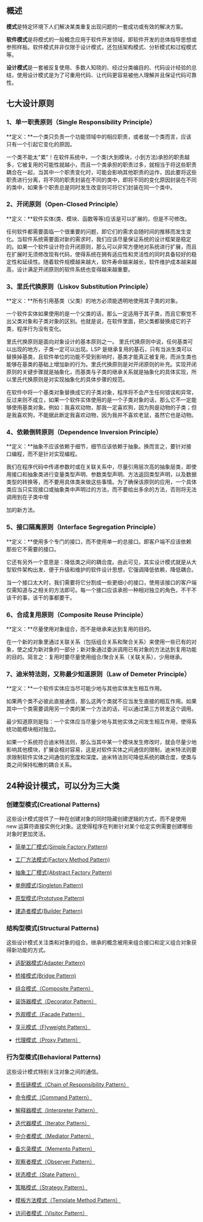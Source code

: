 ## 概述

**模式**是特定环境下人们解决某类重复出现问题的一套成功或有效的解决方案。

**软件模式**是将模式的一般概念应用于软件开发领域，即软件开发的总体指导思想或参照样板。软件模式并非仅限于设计模式，还包括架构模式、分析模式和过程模式等。

**设计模式**是一套被反复使用、多数人知晓的、经过分类编目的、代码设计经验的总结，使用设计模式是为了可重用代码、让代码更容易被他人理解并且保证代码可靠性。

## 七大设计原则

### 1、单一职责原则（Single Responsibility Principle）

**定义：**一个类只负责一个功能领域中的相应职责，或者就一个类而言，应该只有一个引起它变化的原因。

一个类不能太"累"！在软件系统中，一个类(大到模块，小到方法)承担的职责越多，它被复用的可能性就越小，而且一个类承担的职责过多，就相当于将这些职责耦合在一起，当其中一个职责变化时，可能会影响其他职责的运作，因此要将这些职责进行分离，将不同的职责封装在不同的类中，即将不同的变化原因封装在不同的类中，如果多个职责总是同时发生改变则可将它们封装在同一个类中。

### 2、开闭原则（Open-Closed Principle）

**定义：**软件实体(类、模块、函数等等)应该是可以扩展的，但是不可修改。

任何软件都需要面临一个很重要的问题，即它们的需求会随时间的推移而发生变化。当软件系统需要面对新的需求时，我们应该尽量保证系统的设计框架是稳定的。如果一个软件设计符合开闭原则，那么可以非常方便地对系统进行扩展，而且在扩展时无须修改现有代码，使得系统在拥有适应性和灵活性的同时具备较好的稳定性和延续性。随着软件规模越来越大，软件寿命越来越长，软件维护成本越来越高，设计满足开闭原则的软件系统也变得越来越重要。


### 3、里氏代换原则（Liskov Substitution Principle）

**定义：**所有引用基类（父类）的地方必须能透明地使用其子类的对象。

一个软件实体如果使用的是一个父类的话，那么一定适用于其子类，而且它察觉不出父类对象和子类对象的区别。也就是说，在软件里面，把父类都替换成它的子类，程序行为没有变化。

里氏代换原则是面向对象设计的基本原则之一。 里氏代换原则中说，任何基类可以出现的地方，子类一定可以出现。LSP 是继承复用的基石，只有当派生类可以替换掉基类，且软件单位的功能不受到影响时，基类才能真正被复用，而派生类也能够在基类的基础上增加新的行为。里氏代换原则是对开闭原则的补充。实现开闭原则的关键步骤就是抽象化，而基类与子类的继承关系就是抽象化的具体实现，所以里氏代换原则是对实现抽象化的具体步骤的规范。

在软件中将一个基类对象替换成它的子类对象，程序将不会产生任何错误和异常，反过来则不成立，如果一个软件实体使用的是一个子类对象的话，那么它不一定能够使用基类对象。例如：我喜欢动物，那我一定喜欢狗，因为狗是动物的子类；但是我喜欢狗，不能据此断定我喜欢动物，因为我并不喜欢老鼠，虽然它也是动物。


### 4、依赖倒转原则（Dependence Inversion Principle）

**定义：**抽象不应该依赖于细节，细节应该依赖于抽象。换而言之，要针对接口编程，而不是针对实现编程。

我们在程序代码中传递参数时或在关联关系中，尽量引用层次高的抽象层类，即使用接口和抽象类进行变量类型声明、参数类型声明、方法返回类型声明，以及数据类型的转换等，而不要用具体类来做这些事情。为了确保该原则的应用，一个具体类应当只实现接口或抽象类中声明过的方法，而不要给出多余的方法，否则将无法调用到在子类中增
加的新方法。

### 5、接口隔离原则（Interface Segregation Principle）

**定义：**使用多个专门的接口，而不使用单一的总接口。即客户端不应该依赖那些它不需要的接口。

它还有另外一个意思是：降低类之间的耦合度。由此可见，其实设计模式就是从大型软件架构出发、便于升级和维护的软件设计思想，它强调降低依赖，降低耦合。

当一个接口太大时，我们需要将它分割成一些更细小的接口，使用该接口的客户端仅需知道与之相关的方法即可。每一个接口应该承担一种相对独立的角色，不干不该干的事，该干的事都要干。

### 6、合成复用原则（Composite Reuse Principle）

**定义：**尽量使用对象组合，而不是继承来达到复用的目的。

在一个新的对象里通过关联关系（包括组合关系和聚合关系）来使用一些已有的对象，使之成为新对象的一部分；新对象通过委派调用已有对象的方法达到复用功能的目的。简言之：复用时要尽量使用组合/聚合关系（关联关系），少用继承。

### 7、迪米特法则，又称最少知道原则（Law of Demeter Principle）

**定义：**一个软件实体应当尽可能少地与其他实体发生相互作用。

如果两个类不必彼此直接通信，那么这两个类就不应当发生直接的相互作用。如果其中一个类需要调用另一个类的某一个方法的话，可以通过第三方转发这个调用。

最少知道原则是指：一个实体应当尽量少地与其他实体之间发生相互作用，使得系统功能模块相对独立。

如果一个系统符合迪米特法则，那么当其中某一个模块发生修改时，就会尽量少地影响其他模块，扩展会相对容易，这是对软件实体之间通信的限制，迪米特法则要求限制软件实体之间通信的宽度和深度。迪米特法则可降低系统的耦合度，使类与类之间保持松散的耦合关系。

## 24种设计模式，可以分为三大类

### 创建型模式(Creational Patterns)

这些设计模式提供了一种在创建对象的同时隐藏创建逻辑的方式，而不是使用 new 运算符直接实例化对象。这使得程序在判断针对某个给定实例需要创建哪些对象时更加灵活。

- [简单工厂模式(Simple Factory Pattern)](https://github.com/GeorgePengZhang/DesignPattern-Java/blob/master/%E5%88%9B%E5%BB%BA%E5%9E%8B%E6%A8%A1%E5%BC%8F/%E8%AE%BE%E8%AE%A1%E6%A8%A1%E5%BC%8F%E4%B9%8B%E7%AE%80%E5%8D%95%E5%B7%A5%E5%8E%82%E6%A8%A1%E5%BC%8F.md)

- [工厂方法模式(Factory Method Pattern)](https://github.com/GeorgePengZhang/DesignPattern-Java/blob/master/%E5%88%9B%E5%BB%BA%E5%9E%8B%E6%A8%A1%E5%BC%8F/%E8%AE%BE%E8%AE%A1%E6%A8%A1%E5%BC%8F%E4%B9%8B%E5%B7%A5%E5%8E%82%E6%96%B9%E6%B3%95%E6%A8%A1%E5%BC%8F.md)

- [抽象工厂模式(Abstract Factory Pattern)](https://github.com/GeorgePengZhang/DesignPattern-Java/blob/master/%E5%88%9B%E5%BB%BA%E5%9E%8B%E6%A8%A1%E5%BC%8F/%E8%AE%BE%E8%AE%A1%E6%A8%A1%E5%BC%8F%E4%B9%8B%E6%8A%BD%E8%B1%A1%E5%B7%A5%E5%8E%82%E6%A8%A1%E5%BC%8F.md)

- [单例模式(Singleton Pattern)](https://github.com/GeorgePengZhang/DesignPattern-Java/blob/master/%E5%88%9B%E5%BB%BA%E5%9E%8B%E6%A8%A1%E5%BC%8F/%E8%AE%BE%E8%AE%A1%E6%A8%A1%E5%BC%8F%E4%B9%8B%E5%8D%95%E4%BE%8B%E6%A8%A1%E5%BC%8F.md)

- [原型模式(Prototype Pattern)](https://github.com/GeorgePengZhang/DesignPattern-Java/blob/master/%E5%88%9B%E5%BB%BA%E5%9E%8B%E6%A8%A1%E5%BC%8F/%E8%AE%BE%E8%AE%A1%E6%A8%A1%E5%BC%8F%E4%B9%8B%E5%8E%9F%E5%9E%8B%E6%A8%A1%E5%BC%8F.md)

- [建造者模式(Builder Pattern)](https://github.com/GeorgePengZhang/DesignPattern-Java/blob/master/%E5%88%9B%E5%BB%BA%E5%9E%8B%E6%A8%A1%E5%BC%8F/%E8%AE%BE%E8%AE%A1%E6%A8%A1%E5%BC%8F%E4%B9%8B%E5%BB%BA%E9%80%A0%E8%80%85%E6%A8%A1%E5%BC%8F.md)


### 结构型模式(Structural Patterns)

这些设计模式关注类和对象的组合。继承的概念被用来组合接口和定义组合对象获得新功能的方式。

- [适配器模式(Adapter Pattern)](https://github.com/GeorgePengZhang/DesignPattern-Java/blob/master/%E7%BB%93%E6%9E%84%E5%9E%8B%E6%A8%A1%E5%BC%8F/%E8%AE%BE%E8%AE%A1%E6%A8%A1%E5%BC%8F%E4%B9%8B%E9%80%82%E9%85%8D%E5%99%A8%E6%A8%A1%E5%BC%8F.md)

- [桥接模式(Bridge Pattern)](https://github.com/GeorgePengZhang/DesignPattern-Java/blob/master/%E7%BB%93%E6%9E%84%E5%9E%8B%E6%A8%A1%E5%BC%8F/%E8%AE%BE%E8%AE%A1%E6%A8%A1%E5%BC%8F%E4%B9%8B%E6%A1%A5%E6%8E%A5%E6%A8%A1%E5%BC%8F.md)

- [组合模式（Composite Pattern）](https://github.com/GeorgePengZhang/DesignPattern-Java/blob/master/%E7%BB%93%E6%9E%84%E5%9E%8B%E6%A8%A1%E5%BC%8F/%E8%AE%BE%E8%AE%A1%E6%A8%A1%E5%BC%8F%E4%B9%8B%E7%BB%84%E5%90%88%E6%A8%A1%E5%BC%8F.md)

- [装饰器模式（Decorator Pattern）](https://github.com/GeorgePengZhang/DesignPattern-Java/blob/master/%E7%BB%93%E6%9E%84%E5%9E%8B%E6%A8%A1%E5%BC%8F/%E8%AE%BE%E8%AE%A1%E6%A8%A1%E5%BC%8F%E4%B9%8B%E8%A3%85%E9%A5%B0%E6%A8%A1%E5%BC%8F.md)

- [外观模式（Facade Pattern）](https://github.com/GeorgePengZhang/DesignPattern-Java/blob/master/%E7%BB%93%E6%9E%84%E5%9E%8B%E6%A8%A1%E5%BC%8F/%E8%AE%BE%E8%AE%A1%E6%A8%A1%E5%BC%8F%E4%B9%8B%E5%A4%96%E8%A7%82%E6%A8%A1%E5%BC%8F.md)

- [享元模式（Flyweight Pattern）](https://github.com/GeorgePengZhang/DesignPattern-Java/blob/master/%E7%BB%93%E6%9E%84%E5%9E%8B%E6%A8%A1%E5%BC%8F/%E8%AE%BE%E8%AE%A1%E6%A8%A1%E5%BC%8F%E4%B9%8B%E4%BA%AB%E5%85%83%E6%A8%A1%E5%BC%8F.md)

- [代理模式（Proxy Pattern）](https://github.com/GeorgePengZhang/DesignPattern-Java/blob/master/%E7%BB%93%E6%9E%84%E5%9E%8B%E6%A8%A1%E5%BC%8F/%E8%AE%BE%E8%AE%A1%E6%A8%A1%E5%BC%8F%E4%B9%8B%E4%BB%A3%E7%90%86%E6%A8%A1%E5%BC%8F.md)



### 行为型模式(Behavioral Patterns)

这些设计模式特别关注对象之间的通信。

- [责任链模式（Chain of Responsibility Pattern）](https://github.com/GeorgePengZhang/DesignPattern-Java/blob/master/%E8%A1%8C%E4%B8%BA%E5%9E%8B%E6%A8%A1%E5%BC%8F/%E8%AE%BE%E8%AE%A1%E6%A8%A1%E5%BC%8F%E4%B9%8B%E8%81%8C%E8%B4%A3%E9%93%BE%E6%A8%A1%E5%BC%8F.md)

- [命令模式（Command Pattern）](https://github.com/GeorgePengZhang/DesignPattern-Java/blob/master/%E8%A1%8C%E4%B8%BA%E5%9E%8B%E6%A8%A1%E5%BC%8F/%E8%AE%BE%E8%AE%A1%E6%A8%A1%E5%BC%8F%E4%B9%8B%E5%91%BD%E4%BB%A4%E6%A8%A1%E5%BC%8F.md)

- [解释器模式（Interpreter Pattern）](https://github.com/GeorgePengZhang/DesignPattern-Java/blob/master/%E8%A1%8C%E4%B8%BA%E5%9E%8B%E6%A8%A1%E5%BC%8F/%E8%AE%BE%E8%AE%A1%E6%A8%A1%E5%BC%8F%E4%B9%8B%E8%A7%A3%E9%87%8A%E5%99%A8%E6%A8%A1%E5%BC%8F.md)

- [迭代器模式（Iterator Pattern）](https://github.com/GeorgePengZhang/DesignPattern-Java/blob/master/%E8%A1%8C%E4%B8%BA%E5%9E%8B%E6%A8%A1%E5%BC%8F/%E8%AE%BE%E8%AE%A1%E6%A8%A1%E5%BC%8F%E4%B9%8B%E8%BF%AD%E4%BB%A3%E5%99%A8%E6%A8%A1%E5%BC%8F.md)

- [中介者模式（Mediator Pattern）](https://github.com/GeorgePengZhang/DesignPattern-Java/blob/master/%E8%A1%8C%E4%B8%BA%E5%9E%8B%E6%A8%A1%E5%BC%8F/%E8%AE%BE%E8%AE%A1%E6%A8%A1%E5%BC%8F%E4%B9%8B%E4%B8%AD%E4%BB%8B%E8%80%85%E6%A8%A1%E5%BC%8F.md)

- [备忘录模式（Memento Pattern）](https://github.com/GeorgePengZhang/DesignPattern-Java/blob/master/%E8%A1%8C%E4%B8%BA%E5%9E%8B%E6%A8%A1%E5%BC%8F/%E8%AE%BE%E8%AE%A1%E6%A8%A1%E5%BC%8F%E4%B9%8B%E5%A4%87%E5%BF%98%E5%BD%95%E6%A8%A1%E5%BC%8F.md)

- [观察者模式（Observer Pattern）](https://github.com/GeorgePengZhang/DesignPattern-Java/blob/master/%E8%A1%8C%E4%B8%BA%E5%9E%8B%E6%A8%A1%E5%BC%8F/%E8%AE%BE%E8%AE%A1%E6%A8%A1%E5%BC%8F%E4%B9%8B%E8%A7%82%E5%AF%9F%E8%80%85%E6%A8%A1%E5%BC%8F.md)

- [状态模式（State Pattern）](https://github.com/GeorgePengZhang/DesignPattern-Java/blob/master/%E8%A1%8C%E4%B8%BA%E5%9E%8B%E6%A8%A1%E5%BC%8F/%E8%AE%BE%E8%AE%A1%E6%A8%A1%E5%BC%8F%E4%B9%8B%E7%8A%B6%E6%80%81%E6%A8%A1%E5%BC%8F.md)

- [策略模式（Strategy Pattern）](https://github.com/GeorgePengZhang/DesignPattern-Java/blob/master/%E8%A1%8C%E4%B8%BA%E5%9E%8B%E6%A8%A1%E5%BC%8F/%E8%AE%BE%E8%AE%A1%E6%A8%A1%E5%BC%8F%E4%B9%8B%E7%AD%96%E7%95%A5%E6%A8%A1%E5%BC%8F.md)

- [模板方法模式（Template Method Pattern）](https://github.com/GeorgePengZhang/DesignPattern-Java/blob/master/%E8%A1%8C%E4%B8%BA%E5%9E%8B%E6%A8%A1%E5%BC%8F/%E8%AE%BE%E8%AE%A1%E6%A8%A1%E5%BC%8F%E4%B9%8B%E6%A8%A1%E6%9D%BF%E6%96%B9%E6%B3%95%E6%A8%A1%E5%BC%8F.md)

- [访问者模式（Visitor Pattern）](https://github.com/GeorgePengZhang/DesignPattern-Java/blob/master/%E8%A1%8C%E4%B8%BA%E5%9E%8B%E6%A8%A1%E5%BC%8F/%E8%AE%BE%E8%AE%A1%E6%A8%A1%E5%BC%8F%E4%B9%8B%E8%AE%BF%E9%97%AE%E8%80%85%E6%A8%A1%E5%BC%8F.md)








